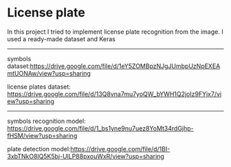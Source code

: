 # License plate
In this project I tried to implement license plate recognition from the image. I used a ready-made dataset and Keras

---------
symbols dataset:https://drive.google.com/file/d/1eY5ZOMBpzNJgJUmbpUzNpEXEAmtUONAw/view?usp=sharing

license plates dataset: https://drive.google.com/file/d/13Q8vna7mu7yoQW_bYWH1Q2joIz9FYjx7/view?usp=sharing

-------
symbols recognition model: https://drive.google.com/file/d/1_bs1yne9nu7uez8YoMt34rdGjhp-fHSM/view?usp=sharing

plate detection model:https://drive.google.com/file/d/1BI-3xbTNkO8lQ5K5bj-UlLP88pxouWxR/view?usp=sharing
